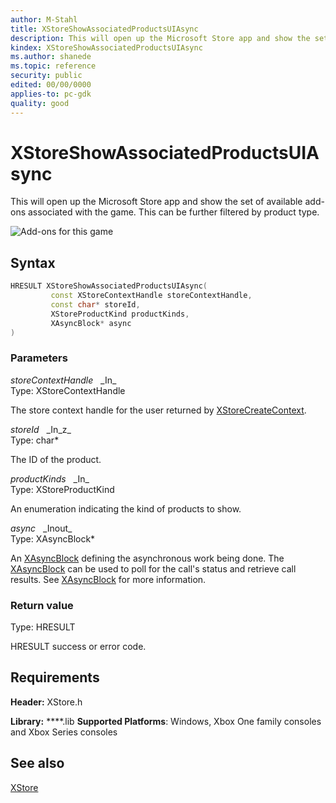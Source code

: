 ```yaml
---
author: M-Stahl
title: XStoreShowAssociatedProductsUIAsync
description: This will open up the Microsoft Store app and show the set of available add-ons associated with the game. This can be further filtered by product type.
kindex: XStoreShowAssociatedProductsUIAsync
ms.author: shanede
ms.topic: reference
security: public
edited: 00/00/0000
applies-to: pc-gdk
quality: good
---
```


# XStoreShowAssociatedProductsUIAsync

This will open up the Microsoft Store app and show the set of available add-ons associated with the game. This can be further filtered by product type.

![Add-ons for this game](../../../../../../resources/gamecore/secure/images/en-us/xstore/addonsforthisgame-small.png)

## Syntax  
  
```cpp
HRESULT XStoreShowAssociatedProductsUIAsync(  
         const XStoreContextHandle storeContextHandle,  
         const char* storeId,  
         XStoreProductKind productKinds,  
         XAsyncBlock* async  
)  
```  
  
### Parameters  
  
*storeContextHandle* &nbsp;&nbsp;\_In\_  
Type: XStoreContextHandle  
  
The store context handle for the user returned by [XStoreCreateContext](xstorecreatecontext.md).
  
*storeId* &nbsp;&nbsp;\_In\_z\_  
Type: char*  
  
The ID of the product.
  
*productKinds* &nbsp;&nbsp;\_In\_  
Type: XStoreProductKind  
  
An enumeration indicating the kind of products to show.
  
*async* &nbsp;&nbsp;\_Inout\_  
Type: XAsyncBlock*  
  
An [XAsyncBlock](../../xasync/structs/xasyncblock.md) defining the asynchronous work being done. The [XAsyncBlock](../../xasync/structs/xasyncblock.md) can be used to poll for the call's status and retrieve call results. See [XAsyncBlock](../../xasync/structs/xasyncblock.md) for more information.

### Return value

Type: HRESULT
  
HRESULT success or error code.
  
## Requirements  
  
**Header:** XStore.h
  
**Library:** ****.lib
**Supported Platforms**: Windows, Xbox One family consoles and Xbox Series consoles
  
## See also

[XStore](../xstore_members.md)  